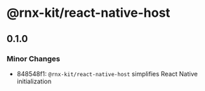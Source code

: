 # @rnx-kit/react-native-host

## 0.1.0

### Minor Changes

- 848548f1: `@rnx-kit/react-native-host` simplifies React Native initialization
